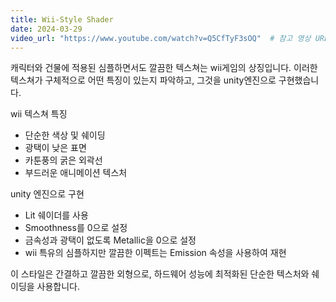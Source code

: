 ```yaml
---
title: Wii-Style Shader
date: 2024-03-29
video_url: "https://www.youtube.com/watch?v=Q5CfTyF3sOQ"  # 참고 영상 URL 추가
---
```


캐릭터와 건물에 적용된 심플하면서도 깔끔한 텍스쳐는 wii게임의 상징입니다. 이러한 텍스쳐가 구체적으로
어떤 특징이 있는지 파악하고, 그것을 unity엔진으로 구현했습니다. 

<!--more-->
wii 텍스쳐 특징
- 단순한 색상 및 쉐이딩
- 광택이 낮은 표면
- 카툰풍의 굵은 외곽선
- 부드러운 애니메이션 텍스처

unity 엔진으로 구현
- Lit 쉐이더를 사용
- Smoothness를 0으로 설정
- 금속성과 광택이 없도록 Metallic을 0으로 설정
- wii 특유의 심플하지만 깔끔한 이펙트는 Emission 속성을 사용하여 재현

이 스타일은 간결하고 깔끔한 외형으로, 하드웨어 성능에 최적화된 단순한 텍스처와 쉐이딩을 사용합니다.
